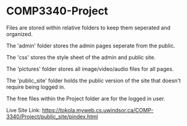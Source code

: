 # COMP3340-Project

Files are stored within relative folders to keep them seperated and organized.

The 'admin' folder stores the admin pages seperate from the public.

The 'css' stores the style sheet of the admin and public site.

The 'pictures' folder stores all image/video/audio files for all pages.

The 'public_site' folder holds the public version of the site that doesn't require being logged in.

The free files within the Project folder are for the logged in user.


Live Site Link: https://tokola.myweb.cs.uwindsor.ca/COMP-3340/Project/public_site/pindex.html
